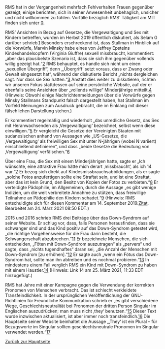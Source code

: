 RMS hat in der Vergangenheit mehrfach Fehlverhalten Frauen gegenüber gezeigt; einige berichten, sich in seiner Anwesenheit unbehaglich, unsicher und nicht willkommen zu fühlen. Vorfälle bezüglich RMS’ Tätigkeit am MIT finden sich unter [0].

[0]: https://selamjie.medium.com/remove-richard-stallman-appendix-a-a7e41e784f88

RMS’ Ansichten in Bezug auf Gesetze, die Vergewaltigung und Sex mit Kindern betreffen, wurden im Herbst 2019 öffentlich diskutiert, als Selam G darüber schrieb.[1] Besonders erschreckend ist, dass Stallman in Hinblick auf die Vorwürfe, Marvin Minsky habe eines von Jeffrey Epsteins Kindeshandelsopfern (Virginia Giuffre) sexuell missbraucht, kommentiert: „aber das plausibelste Szenario ist, dass sie sich ihm gegenüber vollends willig gezeigt hat.“[2] RMS behauptet, es handle sich nicht um einen „sexuellen Übergriff“, denn „‚Übergriff‘ setzt voraus, dass er Zwang oder Gewalt eingesetzt hat“, während der diskutierte Bericht „nichts dergleichen sagt. Nur dass sie Sex hatten.“[3] Anstatt dies weiter zu diskutieren, richten wir unseren Fokus stattdessen auf seine persönliche Website, auf der er ebenfalls seine Ansichten über „vollends willige“ Minderjährige mitteilt.[4] (Hinweis: Obwohl einige Nachrichtenmeldungen über die Vorwürfe gegen Minsky Stallmans Standpunkt falsch dargestellt haben, hat Stallman im Vorfeld Meinungen zum Ausdruck gebracht, die im Einklang mit dieser fälschlichen Darstellung stehen.)

[1]: https://web.archive.org/web/20210325013429/https://selamjie.medium.com/remove-richard-stallman-fec6ec210794
[2]: https://web.archive.org/web/20210325013629/https://www.vice.com/en/article/9ke3ke/famed-computer-scientist-richard-stallman-described-epstein-victims-as-entirely-willing
[3]: https://web.archive.org/web/20210325013629/https://www.vice.com/en/article/9ke3ke/famed-computer-scientist-richard-stallman-described-epstein-victims-as-entirely-willing
[4]: https://web.archive.org/web/20210325013706/https://stallman.org/archives/2018-jul-oct.html#23_September_2018_(Cody_Wilson)

Er kommentiert regelmäßig und wiederholt „das unredliche Gesetz, das Sex mit Heranwachsenden als ‚Vergewaltigung‘ bezeichnet, selbst wenn diese einwilligen.“[5] Er vergleicht die Gesetze der Vereinigten Staaten mit sudanesischen anhand von Aussagen wie „US-Gesetze, die ‚Vergewaltigung‘ als freiwilligen Sex mit unter N-jährigen (wobei N variiert) einschließend definieren“, und dass „beide Gesetze die Bedeutung von ‚Vergewaltigung‘ verfälschen.“[6]

[5]: https://web.archive.org/web/20210325013844/https://stallman.org/archives/2017-sep-dec.html#13_November_2017_(Jelani_Maraj)
[6]: https://web.archive.org/web/20210325013942/https://stallman.org/archives/2018-may-aug.html#14_May_2018_(Death_sentence_in_Sudan)

Über eine Frau, die Sex mit einem Minderjährigen hatte, sagte er „Ich wünschte, eine attraktive Frau hätte mich derart ‚missbraucht‘, als ich 14 war.“[7] Er bezog sich direkt auf Kindesmissbrauchsabbildungen, als er sagte „solche Fotos anzufertigen sollte eine Straftat sein, und ist eine Straftat, aber das ist kein Grund, den Besitz von Kopien der Fotos zu verbieten.“[8] Er verteidigte Pädophilie, im Allgemeinen, durch die Aussage „es gibt wenige Indizien, um die weit verbreitete Annahme zu stützen, dass freiwillige Teilnahme an Pädophilie den Kindern schadet.“[9] (Hinweis: RMS entschuldigte sich für diesen Kommentar am 14. September 2019.[Zitat][10]. Bearbeitet am 24. März 2021 08:50 EDT.)

[7]: https://web.archive.org/web/20210325014110/https://stallman.org/archives/2015-mar-jun.html#5_June_2015_(Law_being_an_ass)
[8]: https://web.archive.org/web/20210325014131/https://stallman.org/archives/2014-jul-oct.html#26_October_2014_(Prison_for_cartoon)
[9]: https://web.archive.org/web/20210325014249/https://stallman.org/archives/2012-nov-feb.html#04_January_2013_(Pedophilia)
[10]: https://web.archive.org/web/20210325015259/https://stallman.org/archives/2019-jul-oct.html#14_September_2019_(Sex_between_an_adult_and_a_child_is_wrong)

2015 und 2016 schrieb RMS drei Beiträge über das Down-Syndrom auf seiner Website. Er schlug vor, dass, falls Personen herausfinden, dass sie schwanger sind und das Kind positiv auf das Down-Syndrom getestet wird, „die richtige Vorgehensweise für die Frau darin besteht, die Schwangerschaft abzubrechen.“[11] Er bezeichnete Menschen, die sich entscheiden, „Föten mit Down-Syndrom auszutragen“ als „pervers“ und sagte, dass „nichts tugendhaftes“ daran sei, „die Anzahl der Menschen mit Down-Syndrom [zu erhöhen].“[12] Er sagte auch „wenn ein Fötus das Down-Syndrom hat, sollte man ihn abtreiben und es nochmal probieren.“[13] In mindestens einem Fall verglich RMS ein Kind mit Down-Syndrom zu haben mit einem Haustier.[14] (Hinweis: Link 14 am 25. März 2021, 11:33 EDT hinzugefügt.)

[11]: https://web.archive.org/web/20210325014348/https://stallman.org/archives/2016-jul-oct.html#31_October_2016_(Down's_syndrome)
[12]: https://web.archive.org/web/20210325014343/https://stallman.org/archives/2015-jul-oct.html#21_October_2015_(Mistaking_a_fetus_for_a_baby)
[13]: https://web.archive.org/web/20210325014628/https://stallman.org/archives/2016-mar-jun.html#23_April_2016_(Fetuses_with_Downs_syndrome)
[14]: https://web.archive.org/web/20161107050933/https://stallman.org/archives/2016-jul-oct.html#31_October_2016_(Down's_syndrome)

RMS hat Jahre mit einer Kampagne gegen die Verwendung der korrekten Pronomen von Menschen verbracht. Das ist schlecht verkleidete Transfeindlichkeit. In der ursprünglichen Veröffentlichung der GNU-Richtlinien für Freundliche Kommunikation schrieb er „es gibt verschiedene Wege, Geschlechtsneutralität bei Pronomen der dritten Person Singular im Englischen auszudrücken; man muss nicht ‚they‘ benutzen.“[15] Dieser Text wurde inzwischen aktualisiert, ist aber immer noch transfeindlich.[16] Die Hauptseite seiner Website beinhaltet die Aussage „‚They‘ ist ein Plural – für Bezugsworte im Singular sollten geschlechtsneutrale Pronomen im Singular verwendet werden.“[17]

[15]: https://web.archive.org/web/20210325014959/https://www.gnu.org/philosophy/kind-communication.html
[16]: https://web.archive.org/web/20210325014959/https://www.gnu.org/philosophy/kind-communication.html
[17]: https://web.archive.org/web/20210325014851/https://stallman.org/

[Zurück zur Hauptseite][18]

[18]: https://rms-open-letter.github.io/index.de
